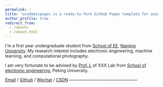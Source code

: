 ```yaml
---
permalink: /
title: "academicpages is a ready-to-fork GitHub Pages template for academic personal websites"
author_profile: true
redirect_from: 
  - /about/
  - /about.html
---
```


I'm a first year undergraduate student from [School of EE](https://ese.nju.edu.cn/), [Nanjing  University](https://www.nju.edu.cn/). My research interest includes electronic engineering, machine learning, and computational photography.

I am very fortunate to be advised by [Prof. L](https://www.XXX.com/) of XXX Lab from [School of electronic engineering](https://cs.pku.edu.cn/), Peking University. 


[Email](mailto:XX@stu.pku.edu.cn) / [Github](https://github.com/QiuDi233) / [Wechat](../images/wechat.jpg) / [CSDN](https://blog.csdn.net/qd1813100174?spm=1000.2115.3001.5343)
————————————————

                   
